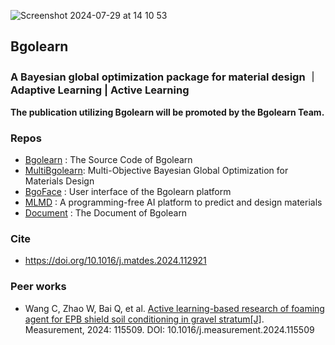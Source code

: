 
![Screenshot 2024-07-29 at 14 10 53](https://github.com/user-attachments/assets/2d732df4-34ce-4603-92e9-029a07b3d2df)

## Bgolearn
### A Bayesian global optimization package for material design ｜ Adaptive Learning | Active Learning

**The publication utilizing Bgolearn will be promoted by the Bgolearn Team.**

### Repos
+ [Bgolearn](https://github.com/Bin-Cao/Bgolearn) : The Source Code of Bgolearn
+ [MultiBgolearn](https://github.com/Bin-Cao/MultiBgolearn): Multi-Objective Bayesian Global Optimization for Materials Design
+ [BgoFace](https://github.com/Bgolearn/BgoFace) : User interface of the Bgolearn platform
+ [MLMD](https://github.com/Jiaxuan-Ma/MLMD) : A programming-free AI platform to predict and design materials
+ [Document](https://bgolearn.netlify.app/) : The Document of Bgolearn

### Cite
+ https://doi.org/10.1016/j.matdes.2024.112921


### Peer works
+ Wang C, Zhao W, Bai Q, et al. [Active learning-based research of foaming agent for EPB shield soil conditioning in gravel stratum[J]](https://www.sciencedirect.com/science/article/pii/S0263224124013940). Measurement, 2024: 115509. DOI: 10.1016/j.measurement.2024.115509

